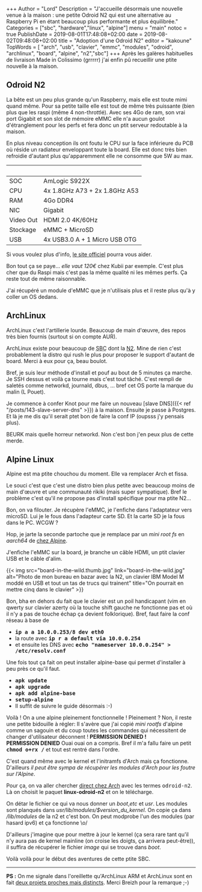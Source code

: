 +++
Author = "Lord"
Description = "J'accueille désormais une nouvelle venue à la maison : une petite Odroid N2 qui est une alternative au Raspberry Pi en étant beaucoup plus performante et plus équilibrée."
Categories = ["sbc", "hardware","linux", "alpine"]
menu = "main"
notoc = true
PublishDate = 2019-08-01T17:48:08+02:00
date = 2019-08-02T09:48:08+02:00
title = "Adoption d'une Odroid N2"
editor = "kakoune"
TopWords = [  "arch", "usb", "clavier", "emmc", "modules", "odroid", "archlinux", "board", "alpine", "n2","sbc"]
+++
Après les galères habituelles de livraison Made in Colissimo (grrrrr) j'ai enfin pû recueillir une ptite nouvelle à la maison.

## Odroid N2
La bête est un peu plus grande qu'un Raspberry, mais elle est toute mimi quand même.
Pour sa petite taille elle est tout de même très puissante (bien plus que les raspi (même 4 non-throttlé).
Avec ses 4Go de ram, son vrai port Gigabit et son slot de mémoire eMMC elle n'a aucun goulot d'étranglement pour les perfs et fera donc un ptit serveur redoutable à la maison.

En plus niveau conception ils ont foutu le CPU sur la face inférieure du PCB où réside un radiateur enveloppant toute la board.
Elle est donc très bien refroidie d'autant plus qu'apparemment elle ne consomme que 5W au max.

|     |                               |
|-----|-------------------------------|
| SOC | AmLogic S922X                 |
| CPU | 4x 1.8GHz A73 + 2x 1.8GHz A53 |
| RAM | 4Go DDR4                      |
| NIC | Gigabit                       |
| Video Out | HDMI 2.0 4K/60Hz        |
| Stockage  | eMMC + MicroSD          |
| USB | 4x USB3.0 A + 1 Micro USB OTG |

Si vous voulez plus d'info, [le site officiel](https://www.hardkernel.com/shop/odroid-n2-with-4gbyte-ram/) pourra vous aider.

Bon tout ça se paye… *elle vaut 120€* chez Kubii par exemple.
C'est plus cher que du Raspi mais c'est pas la même qualité ni les mêmes perfs.
Ça reste tout de même raisonnable.

J'ai récupéré un module d'eMMC que je n'utilisais plus et il reste plus qu'à y coller un OS dedans.

## ArchLinux

ArchLinux c'est l'artillerie lourde.
Beaucoup de main d'œuvre, des repos très bien fournis (surtout si on compte AUR).

ArchLinux existe pour beaucoup de <abbr title="Single Board Computer : les ordinateurs qui tiennent dans une seule petite carte comme les raspberry pi">SBC</abbr> dont la [N2](https://archlinuxarm.org/platforms/armv8/amlogic/odroid-n2).
Mine de rien c'est probablement la distro qui rush le plus pour proposer le support d'autant de board.
Merci à eux pour ça, beau boulot.

Bref, je suis leur méthode d'install et pouf au bout de 5 minutes ça marche.
Je SSH dessus et voilà ça tourne mais c'est tout tâché.
C'est rempli de saletés comme networkd, journald, dbus, … bref cet OS porte la marque du malin (L Pouet).

Je commence à confer Knot pour me faire un nouveau [slave DNS]({{< ref "/posts/143-slave-server-dns" >}}) à la maison.
Ensuite je passe à Postgres.
Et là je me dis qu'il serait ptet bon de faire la conf IP (oupsss j'y pensais plus).

BEURK mais quelle horreur networkd.
Non c'est bon j'en peux plus de cette merde.

## Alpine Linux
Alpine est ma ptite chouchou du moment.
Elle va remplacer Arch et fissa.

Le souci c'est que c'est une distro bien plus petite avec beaucoup moins de main d'œuvre et une communauté rikiki (mais super sympatique).
Bref le problème c'est qu'il ne propose pas d'install spécifique pour ma ptite N2…

Bon, on va filouter.
Je récupère l'eMMC, je l'enfiche dans l'adaptateur vers microSD.
Lui je le fous dans l'adapteur carte SD.
Et la carte SD je la fous dans le PC.
WCGW ?

Hop, je jarte la seconde partoche que je remplace par un *mini root fs* en *aarch64* de [chez Alpine](https://www.alpinelinux.org/downloads/).

J'enfiche l'eMMC sur la board, je branche un câble HDMI, un ptit clavier USB et le câble d'alim.

{{< img src="board-in-the-wild.thumb.jpg" link="board-in-the-wild.jpg" alt="Photo de mon bureau en bazar avec la N2, un clavier IBM Model M moddé en USB et tout un tas de trucs qui trainent" title="On pourrait en mettre cinq dans le clavier" >}}

Bon, bha en dehors du fait que le clavier est un poil handicapant (vim en qwerty sur clavier azerty où la touche shift gauche ne fonctionne pas et où il n'y a pas de touche échap ça devient folklorique).
Bref, faut faire la conf réseau à base de 

  - **<samp>ip a a 10.0.0.253/8 dev eth0</samp>**
  - la route avec **<samp>ip r a default via 10.0.0.254</samp>**
  - et ensuite les DNS avec **<samp>echo "nameserver 10.0.0.254" > /etc/resolv.conf</samp>**

Une fois tout ça fait on peut installer alpine-base qui permet d'installer à peu près ce qu'il faut. 

  - **<samp>apk update</samp>**
  - **<samp>apk upgrade</samp>**
  - **<samp>apk add alpine-base</samp>**
  - **<samp>setup-alpine</samp>**
  - Il suffit de suivre le guide désormais :-)

Voilà !
On a une alpine pleinement fonctionnelle !
Pleinement ?
Non, il reste une petite bidouille à régler: 
Il s'avère que j'ai copié *mini rootfs* d'alpine comme un sagouin et du coup toutes les commandes qui nécessitent de changer d'utilisateur déconnent !
**PERMISSION DENIED ! PERMISSION DENIED**
Ouai ouai on a compris.
Bref il m'a fallu faire un petit **<samp>chmod o+rx /</samp>** et tout est rentré dans l'ordre.

C'est quand même avec le kernel et l'initramfs d'Arch mais ça fonctionne.
D'ailleurs *il peut être sympa de récupérer les modules d'Arch pour les foutre sur l'Alpine*.

Pour ça, on va aller chercher [direct chez Arch](https://archlinuxarm.org/packages) avec les termes <samp>odroid-n2</samp>.
Là on choisit le paquet **linux-odroid-n2** et on le télécharge.

On détar le fichier ce qui va nous donner un *boot*,*etc* et *usr*.
Les modules sont planqués dans *usr/lib/modules/$version_du_kernel*.
On copie ça dans */lib/modules* de la n2 et c'est bon.
On peut modprobe l'un des modules (par hasard ipv6) et ça fonctionne \o/

D'ailleurs j'imagine que pour mettre à jour le kernel (ça sera rare tant qu'il n'y aura pas de kernel mainline (on croise les doigts, ça arrivera peut-être)), il suffira de récupérer le fichier *image* qui se trouve dans *boot*.

Voilà voilà pour le début des aventures de cette ptite SBC.


---------
**PS :** On me signale dans l'oreillette qu'ArchLinux ARM et ArchLinux sont en fait [deux projets proches mais distincts](https://wiki.archlinux.org/index.php/ARM).
Merci Breizh pour la remarque ;-)
